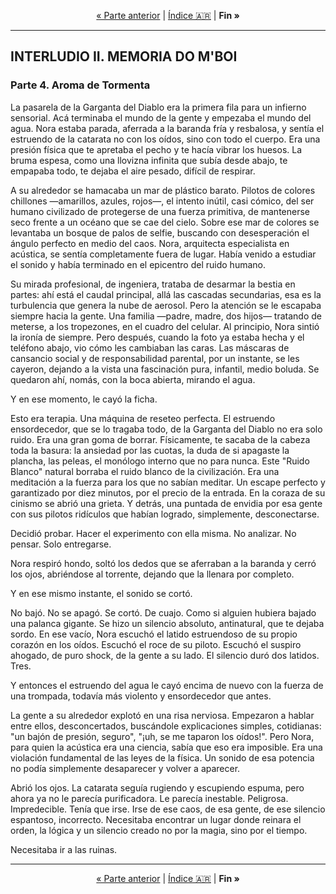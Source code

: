 <!-- NAVEGACIÓN -->
<p align="center">
  <a href="./03-parte-el-sermon-en-la-piedra.md">&laquo; Parte anterior</a> | <a href="../../../README.md#es">Índice 🇦🇷</a> | <strong>Fin &raquo;</strong>
</p>
<hr>

## INTERLUDIO II. MEMORIA DO M'BOI
### Parte 4. Aroma de Tormenta

La pasarela de la Garganta del Diablo era la primera fila para un infierno sensorial. Acá terminaba el mundo de la gente y empezaba el mundo del agua. Nora estaba parada, aferrada a la baranda fría y resbalosa, y sentía el estruendo de la catarata no con los oídos, sino con todo el cuerpo. Era una presión física que te apretaba el pecho y te hacía vibrar los huesos. La bruma espesa, como una llovizna infinita que subía desde abajo, te empapaba todo, te dejaba el aire pesado, difícil de respirar.

A su alrededor se hamacaba un mar de plástico barato. Pilotos de colores chillones —amarillos, azules, rojos—, el intento inútil, casi cómico, del ser humano civilizado de protegerse de una fuerza primitiva, de mantenerse seco frente a un océano que se cae del cielo. Sobre ese mar de colores se levantaba un bosque de palos de selfie, buscando con desesperación el ángulo perfecto en medio del caos. Nora, arquitecta especialista en acústica, se sentía completamente fuera de lugar. Había venido a estudiar el sonido y había terminado en el epicentro del ruido humano.

Su mirada profesional, de ingeniera, trataba de desarmar la bestia en partes: ahí está el caudal principal, allá las cascadas secundarias, esa es la turbulencia que genera la nube de aerosol. Pero la atención se le escapaba siempre hacia la gente. Una familia —padre, madre, dos hijos— tratando de meterse, a los tropezones, en el cuadro del celular. Al principio, Nora sintió la ironía de siempre. Pero después, cuando la foto ya estaba hecha y el teléfono abajo, vio cómo les cambiaban las caras. Las máscaras de cansancio social y de responsabilidad parental, por un instante, se les cayeron, dejando a la vista una fascinación pura, infantil, medio boluda. Se quedaron ahí, nomás, con la boca abierta, mirando el agua.

Y en ese momento, le cayó la ficha.

Esto era terapia. Una máquina de reseteo perfecta. El estruendo ensordecedor, que se lo tragaba todo, de la Garganta del Diablo no era solo ruido. Era una gran goma de borrar. Físicamente, te sacaba de la cabeza toda la basura: la ansiedad por las cuotas, la duda de si apagaste la plancha, las peleas, el monólogo interno que no para nunca. Este "Ruido Blanco" natural borraba el ruido blanco de la civilización. Era una meditación a la fuerza para los que no sabían meditar. Un escape perfecto y garantizado por diez minutos, por el precio de la entrada. En la coraza de su cinismo se abrió una grieta. Y detrás, una puntada de envidia por esa gente con sus pilotos ridículos que habían logrado, simplemente, desconectarse.

Decidió probar. Hacer el experimento con ella misma. No analizar. No pensar. Solo entregarse.

Nora respiró hondo, soltó los dedos que se aferraban a la baranda y cerró los ojos, abriéndose al torrente, dejando que la llenara por completo.

Y en ese mismo instante, el sonido se cortó.

No bajó. No se apagó. Se cortó. De cuajo. Como si alguien hubiera bajado una palanca gigante. Se hizo un silencio absoluto, antinatural, que te dejaba sordo. En ese vacío, Nora escuchó el latido estruendoso de su propio corazón en los oídos. Escuchó el roce de su piloto. Escuchó el suspiro ahogado, de puro shock, de la gente a su lado. El silencio duró dos latidos. Tres.

Y entonces el estruendo del agua le cayó encima de nuevo con la fuerza de una trompada, todavía más violento y ensordecedor que antes.

La gente a su alrededor explotó en una risa nerviosa. Empezaron a hablar entre ellos, desconcertados, buscándole explicaciones simples, cotidianas: "un bajón de presión, seguro", "¡uh, se me taparon los oídos!". Pero Nora, para quien la acústica era una ciencia, sabía que eso era imposible. Era una violación fundamental de las leyes de la física. Un sonido de esa potencia no podía simplemente desaparecer y volver a aparecer.

Abrió los ojos. La catarata seguía rugiendo y escupiendo espuma, pero ahora ya no le parecía purificadora. Le parecía inestable. Peligrosa. Impredecible. Tenía que irse. Irse de ese caos, de esa gente, de ese silencio espantoso, incorrecto. Necesitaba encontrar un lugar donde reinara el orden, la lógica y un silencio creado no por la magia, sino por el tiempo.

Necesitaba ir a las ruinas.

<hr>
<p align="center">
  <a href="./03-parte-el-sermon-en-la-piedra.md">&laquo; Parte anterior</a> | <a href="../../../README.md#es">Índice 🇦🇷</a> | <strong>Fin &raquo;</strong>
</p>